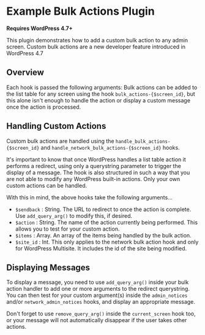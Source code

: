 # Example Bulk Actions Plugin
**Requires WordPress 4.7+**

This plugin demonstrates how to add a custom bulk action to any admin screen. Custom bulk actions are a new developer feature introduced in WordPress 4.7

## Overview
Each hook is passed the following arguments:
Bulk actions can be added to the list table for any screen using the hook `bulk_actions-{$screen_id}`, but this alone isn't enough to handle the action or display a custom message once the action is processed.

## Handling Custom Actions
Custom bulk actions are handled using the `handle_bulk_actions-{$screen_id}` and `handle_network_bulk_actions-{$screen_id}` hooks.

It's important to know that once WordPress handles a list table action it performs a redirect, using only a querystring parameter to trigger the display of a message. The hook is also structured in such a way that you are not able to modify any WordPress built-in actions. Only your own custom actions can be handled.

With this in mind, the above hooks take the following arguments...

* `$sendback` : String. The URL to redirect to once the action is complete. Use `add_query_arg()` to modify this, if desired.
* `$action` : String. The name of the action currently being performed. This allows you to test for your custom action.
* `$items` : Array. An array of the items being handled by the bulk action.
* `$site_id` : Int. This only applies to the network bulk action hook and only for WordPress Multisite. It includes the id of the site being modified.

## Displaying Messages
To display a message, you need to use `add_query_arg()` inside your bulk action handler to add one or more arguments to the redirect querystring. You can then test for your custom argument(s) inside the `admin_notices` and/or `network_admin_notices` hooks, and display an appropriate message.

Don't forget to use `remove_query_arg()` inside the `current_screen` hook too, or your message will not automatically disappear if the user takes other actions.
